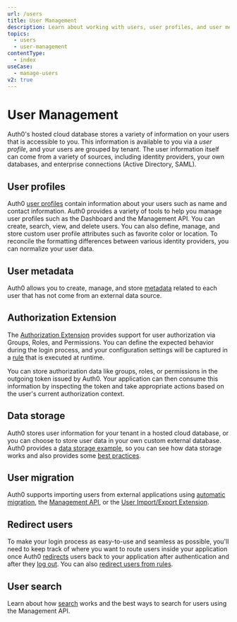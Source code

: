 ```yaml
---
url: /users
title: User Management
description: Learn about working with users, user profiles, and user metadata in Auth0.
topics:
  - users
  - user-management
contentType:
  - index
useCase:
  - manage-users
v2: true
---
```

# User Management

Auth0's hosted cloud database stores a variety of information on your users that is accessible to you. This information is available to you via a *user profile*, and your users are grouped by tenant. The user information itself can come from a variety of sources, including identity providers, your own databases, and enterprise connections (Active Directory, SAML).

## User profiles

Auth0 [user profiles](/users/concepts/overview-user-profile) contain information about your users such as name and contact information. Auth0 provides a variety of tools to help you manage user profiles such as the Dashboard and the Management API. You can create, search, view, and delete users. You can also define, manage, and store custom user profile attributes such as favorite color or location. To reconcile the formatting differences between various identity providers, you can normalize your user data.

## User metadata

Auth0 allows you to create, manage, and store [metadata](/users/concepts/overview-user-metadata) related to each user that has not come from an external data source. 

## Authorization Extension

The [Authorization Extension](/extensions/authorization-extension/v2) provides support for user authorization via Groups, Roles, and Permissions. You can define the expected behavior during the login process, and your configuration settings will be captured in a [rule](/rules) that is executed at runtime.

You can store authorization data like groups, roles, or permissions in the outgoing token issued by Auth0. Your application can then consume this information by inspecting the token and take appropriate actions based on the user's current authorization context. 

## Data storage

Auth0 stores user information for your tenant in a hosted cloud database, or you can choose to store user data in your own custom external database. Auth0 provides a [data storage example](/users/references/user-data-storage-scenario), so you can see how data storage works and also provides some [best practices](/best-practices/user-data-storage-best-practices). 

## User migration

Auth0 supports importing users from external applications using [automatic migration](/users/guides/configure-automatic-migration), the [Management API](/users/guides/bulk-user-import), or the [User Import/Export Extension](/extensions/user-import-export).

## Redirect users

To make your login process as easy-to-use and seamless as possible, you'll need to keep track of where you want to route users inside your application once Auth0 [redirects](/users/guides/redirect-users-after-login) users back to your application after authentication and after they [log out](/logout#redirect-users-after-logout). You can also [redirect users from rules](/rules/current/redirect).

## User search

Learn about how [search](/users/search/v3) works and the best ways to search for users using the Management API.

